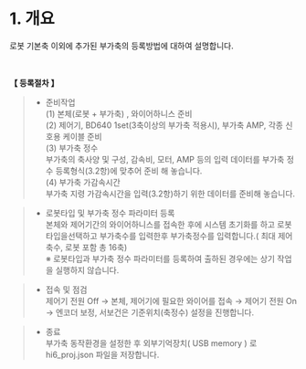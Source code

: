 ﻿# 1. 개요
로봇 기본축 이외에 추가된 부가축의 등록방법에 대하여 설명합니다. 
  
  
<br>

**【 등록절차 】**

>* 준비작업  
>(1) 본체(로봇 + 부가축) , 와이어하니스 준비  
>(2) 제어기, BD640 1set(3축이상의 부가축 적용시), 부가축 AMP, 각종 신호용 케이블 준비  
>(3) 부가축 정수  
부가축의 축사양 및 구성, 감속비, 모터, AMP 등의 입력 데이터를 부가축 정수 등록형식(3.2항)에 맞추어 준비 해 놓습니다.  
(4)	부가축 가감속시간  
부가축 지령 가감속시간을 입력(3.2항)하기 위한 데이터를 준비해 놓습니다.  

>*	로봇타입 및 부가축 정수 파라미터 등록  
본체와 제어기간의 와이어하니스를 접속한 후에 시스템 초기화를 하고 로봇타입을선택하고 부가축수를 입력한후 부가축정수를 입력합니다.( 최대 제어축수, 로봇 포함 총 16축)  
※ 로봇타입과 부가축 정수 파라미터를 등록하여 출하된 경우에는 상기 작업을 실행하지 않습니다.  

>*	접속 및 점검  
제어기 전원 Off → 본체, 제어기에 필요한 와이어를 접속 → 제어기 전원 On → 엔코더 보정, 서보건은 기준위치(축정수) 설정을 진행합니다.  

>* 종료  
부가축 동작환경을 설정한 후 외부기억장치( USB memory ) 로 hi6_proj.json 파일을 저장합니다.

